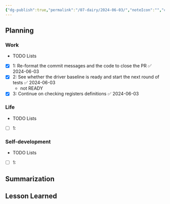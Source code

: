 ```yaml
---
{"dg-publish":true,"permalink":"/07-dairy/2024-06-03/","noteIcon":"","created":"2024-06-03T06:04:32.969+02:00","updated":"2024-06-03T19:00:53.969+02:00"}
---
```


## Planning 
### Work
- TODO Lists
- [x] 1: Re-format the commit messages and the code to close the PR ✅ 2024-06-03
- [x] 2: See whether the driver baseline is ready and start the next round of tests ✅ 2024-06-03
	- not READY
- [x] 3: Continue on checking registers definitions ✅ 2024-06-03
### Life
- TODO Lists
- [ ] 1:
### Self-development
- TODO Lists
- [ ] 1:
## Summarization

## Lesson Learned
